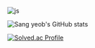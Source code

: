 ![js](https://img.shields.io/badge/JavaScript-F7DF1E?style=for-the-badge&logo=JavaScript&logoColor=white)

![Sang yeob's GitHub stats](https://github-readme-stats.vercel.app/api?username=exceed96&show_icons=true&theme=cobalt)

[![Solved.ac Profile](http://mazassumnida.wtf/api/v2/generate_badge?boj=exceed_96)](https://solved.ac/exceed_96/)
